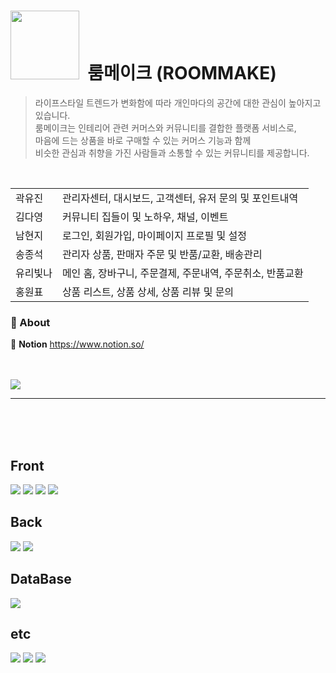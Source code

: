 
# <img width="110px" src="https://github.com/ryuneng/roommake/assets/137076160/11c55ca0-27ef-4b7e-8fd6-c0626dc81d49"> &nbsp;룸메이크 (ROOMMAKE)


> 라이프스타일 트렌드가 변화함에 따라 개인마다의 공간에 대한 관심이 높아지고 있습니다. <br>
룸메이크는 인테리어 관련 커머스와 커뮤니티를 결합한 플랫폼 서비스로, <br>
마음에 드는 상품을 바로 구매할 수 있는 커머스 기능과 함께 <br>
비슷한 관심과 취향을 가진 사람들과 소통할 수 있는 커뮤니티를 제공합니다.

<br>


<table>
  <tr>
    <td>곽유진</td>
    <td>관리자센터, 대시보드, 고객센터, 유저 문의 및 포인트내역</td>
  </tr>
  <tr>
    <td>김다영</td>
    <td>커뮤니티 집들이 및 노하우, 채널, 이벤트</td>
  </tr>
  <tr>
    <td>남현지</td>
    <td>로그인, 회원가입, 마이페이지 프로필 및 설정</td>
  </tr>
  <tr>
    <td>송종석</td>
    <td>관리자 상품, 판매자 주문 및 반품/교환, 배송관리</td>
  </tr>
  <tr>
    <td>유리빛나</td>
    <td>메인 홈, 장바구니, 주문결제, 주문내역, 주문취소, 반품교환</td>
  </tr>
  <tr>
    <td>홍원표</td>
    <td>상품 리스트, 상품 상세, 상품 리뷰 및 문의</td>
  </tr>
</table>


### 🔗 About
> 
  📝 <b>Notion</b> <a target="_blank" href="https://www.notion.so/ryuneng/Project-Final-88bf72f9c08c4bcab952109aa501faa0">https://www.notion.so/</a><br>

  
<br>
<br>

<img src="https://github.com/ryuneng/roommake/assets/137076160/a95b74a0-c25a-467e-82f7-f12b03a4ddca">

---

<br>
<br>
<br>


## Front
<div>
  <img src="https://img.shields.io/badge/JavaScript-F7DF1E?style=flat-square&logo=javascript&logoColor=white"/>
  <img src="https://img.shields.io/badge/HTML-E34F26?style=flat-square&logo=html5&logoColor=white"/>
  <img src="https://img.shields.io/badge/CSS-1572B6?style=flat-square&logo=css3&logoColor=white"/>
  <img src="https://img.shields.io/badge/BootStrap-7952B3?style=flat-square&logo=bootstrap&logoColor=white"/>
<div>

## Back
<div>
  <img src="https://img.shields.io/badge/Java-000000?style=flat-square&logo=openjdk&logoColor=white"/>
  <img src="https://img.shields.io/badge/Spring Boot-6DB33F?style=flat-square&logo=spring&logoColor=white"/>
</div>

## DataBase
<div>
  <img src="https://img.shields.io/badge/MySQL-4479A1?style=flat-square&logo=mysql&logoColor=white"/>
</div>


## etc
</div>
  <img src="https://img.shields.io/badge/IntelliJ-000000?style=flat-square&logo=IntelliJ IDEA&logoColor=white"/>
  <img src="https://img.shields.io/badge/AWS-232F3E?style=flat-square&logo=Amazon AWS&logoColor=white"/>
  <img src="https://img.shields.io/badge/GitHub-181717?style=flat-square&logo=Github&logoColor=white"/>
</div>

<br><br>
